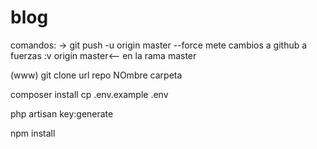 # blog

comandos: 
-> git push -u origin master --force
mete cambios a github a fuerzas :v
origin master<-- en la rama master


(www) git clone  url repo NOmbre carpeta

composer install
cp .env.example .env

php artisan key:generate



npm install
